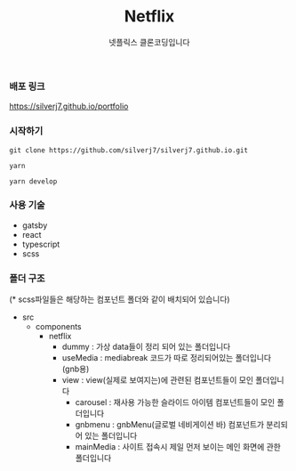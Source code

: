 <h1 align="center"> Netflix </h1>
<div align="center"> 넷플릭스 클론코딩입니다 </div>

<br>
<br>


### 배포 링크
https://silverj7.github.io/portfolio

### 시작하기
<pre><code>git clone https://github.com/silverj7/silverj7.github.io.git</code></pre>
<pre><code>yarn</code></pre>
<pre><code>yarn develop</code></pre>

### 사용 기술
- gatsby
- react
- typescript
- scss

### 폴더 구조
(* scss파일들은 해당하는 컴포넌트 폴더와 같이 배치되어 있습니다)

- src
  - components
    - netflix
      - dummy : 가상 data들이 정리 되어 있는 폴더입니다
      - useMedia : mediabreak 코드가 따로 정리되어있는 폴더입니다 (gnb용)
      - view : view(실제로 보여지는)에 관련된 컴포넌트들이 모인 폴더입니다
        - carousel : 재사용 가능한 슬라이드 아이템 컴포넌트들이 모인 폴더입니다
        - gnbmenu : gnbMenu(글로벌 네비게이션 바) 컴포넌트가 분리되어 있는 폴더입니다
        - mainMedia : 사이트 접속시 제일 먼저 보이는 메인 화면에 관한 폴더입니다
              
